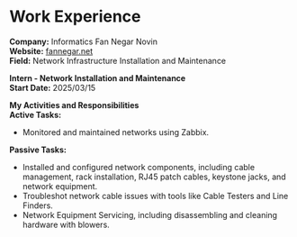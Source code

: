 # Work Experience 
**Company:** Informatics Fan Negar Novin  
**Website:** [fannegar.net](https://fannegar.net)  
**Field:** Network Infrastructure Installation and Maintenance  

**Intern - Network Installation and Maintenance**  
**Start Date:** 2025/03/15  

**My Activities and Responsibilities**  
**Active Tasks:**  
- Monitored and maintained networks using Zabbix.  

**Passive Tasks:**  
- Installed and configured network components, including cable management, rack installation, RJ45 patch cables, keystone jacks, and network equipment.  
- Troubleshot network cable issues with tools like Cable Testers and Line Finders.  
- Network Equipment Servicing, including disassembling and cleaning hardware with blowers.

